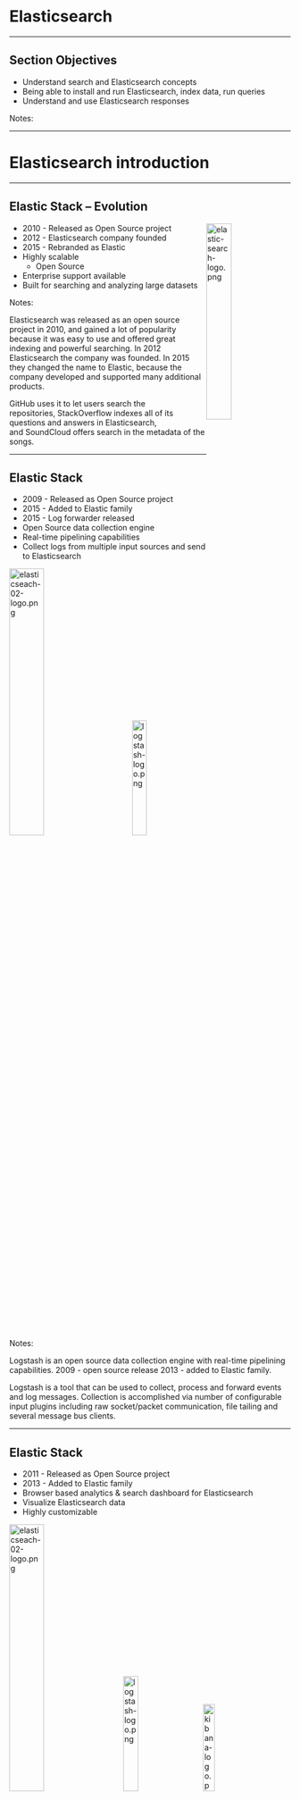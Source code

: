 # Elasticsearch
---

## Section Objectives

* Understand search and Elasticsearch concepts
* Being able to install and run Elasticsearch, index data, run queries
* Understand and use Elasticsearch responses


Notes:


---

# Elasticsearch introduction

---


## Elastic Stack – Evolution 

<img src="../../assets/images/logos/elastic-search-logo.png" alt="elastic-search-logo.png" style="width:30%;float:right;"/>

* 2010 - Released as Open Source project
* 2012 - Elasticsearch company founded 
* 2015 - Rebranded as Elastic
* Highly scalable
  - Open Source
* Enterprise support available 
* Built for searching and analyzing large datasets 

Notes:

Elasticsearch was released as an open source project in 2010, and gained a lot of popularity because it was easy to use and offered great indexing and powerful searching. 
In 2012 Elasticsearch the company was founded.  In 2015 they changed the name to Elastic, because the company developed and supported many additional products. 

GitHub uses it to let users search the repositories, StackOverflow indexes all of its questions and answers in Elasticsearch, and SoundCloud offers search in the metadata of the songs.


---

## Elastic Stack

* 2009 - Released as Open Source project
* 2015 - Added to Elastic family
* 2015 - Log forwarder released
* Open Source data collection engine
* Real-time pipelining capabilities 
* Collect logs from multiple input sources and send to Elasticsearch


<img src="../../assets/images/logos/elasticseach-02-logo.png" alt="elasticseach-02-logo.png" style="width:35%;"/> &nbsp; &nbsp; &nbsp; &nbsp; &nbsp; <img src="../../assets/images/logos/logstash-logo.png" alt="logstash-logo.png" style="width:23%;"/>


Notes:

Logstash is an open source data collection engine with real-time pipelining capabilities. 
2009 - open source release 
2013 - added to Elastic family. 

Logstash is a tool that can be used to collect, process and forward events and log messages. Collection is accomplished via number of configurable input plugins including raw socket/packet communication, file tailing and several message bus clients.

---

## Elastic Stack

* 2011 - Released as Open Source project
* 2013 - Added to Elastic family
* Browser based analytics & search dashboard for Elasticsearch
* Visualize Elasticsearch data 
* Highly customizable

<img src="../../assets/images/logos/elasticseach-02-logo.png" alt="elasticseach-02-logo.png" style="width:35%;"/> &nbsp; &nbsp; &nbsp; <img src="../../assets/images/logos/logstash-logo.png" alt="logstash-logo.png" style="width:23%;"/>  &nbsp; &nbsp; &nbsp; <img 
src="../../assets/images/logos/kibana-logo.png" alt="kibana-logo.png" style="width:20%;"/>

---

## Elastic Stack

<img src="../../assets/images/logos/elasticseach-02-logo.png" alt="elasticseach-02-logo.png" style="width:40%;"/>

<br/>

<img src="../../assets/images/logos/logstash-logo.png" alt="logstash-logo.png" style="width:30%;"/>

<br/>

<img src="../../assets/images/logos/kibana-logo.png" alt="kibana-logo.png" style="width:27%;"/>

Notes:

Elasticsearch is a search and analytics engine. Logstash is a server‑side data processing pipeline that ingests data from multiple sources simultaneously, transforms it, and then sends it to a "stash" like Elasticsearch. Kibana lets users visualize data with cha
rts and graphs in Elasticsearch, essentially creating dashboards.


---

## Elastic Stack

* 2015 - Beats tools released
* Open platform for single-purpose data shippers


<img src="../../assets/images/logos/elasticseach-02-logo.png" alt="elasticseach-02-logo.png" style="width:26%;"/> &nbsp; &nbsp; &nbsp;<img src="../../assets/images/logos/logstash-logo.png" alt="logstash-logo.png" style="width:20%;"/> &nbsp; &nbsp; &nbsp; <img sr
c="../../assets/images/logos/kibana-logo.png" alt="kibana-logo.png" style="width:19%"/> &nbsp; &nbsp; &nbsp;<img src="../../assets/images/logos/beats-logo.png" alt="beats-logo.png" style="width:15%;"/>

Notes:

Beats is the platform for single-purpose data shippers. They install as lightweight agents and send data from hundreds or thousands of machines to Logstash or Elasticsearch.
Log files
Metrics
Network data
Uptime monitoring 
etc...

---

## Elastic Stack

* 2016 - X-Pack released
* Renamed in 2018 to Elastic Stack Features
* Tools to enable monitoring, alerting, reporting, machine learning and much more

<img src="../../assets/images/logos/elasticseach-02-logo.png" alt="elasticseach-02-logo.png" style="width: 23%;"/>&nbsp; &nbsp; <img src="../../assets/images/logos/logstash-logo.png" alt="logstash-logo.png" style="width: 17%;"/> &nbsp; &nbsp;<img src="../../asse
ts/images/logos/kibana-logo.png" alt="kibana-logo.png" style="width: 16%;"/>&nbsp; &nbsp; <img src="../../assets/images/logos/beats-logo.png" alt="beats-logo.png" style="width: 12%;"/> &nbsp; &nbsp; <img src="../../assets/images/logos/x-pack-logo.png" alt="x-pac
k-logo.png" style="width:17%;"/>



Notes:

X-Pack is a pay for service that provides many features 
Monitoring (Marvel)
Alerting (Watcher) trigger notifications on changes or schedule and ship recurring reports
Graph (explore the relationships between data) 
Machine learning  (automatically detect unusual changes in your data)
Reporting 
Security (Shield) i.e. Add a login screen to Kibana

https://www.elastic.co/guide/en/elasticsearch/reference/current/configuring-security.html
https://www.elastic.co/products/x-pack


---

## Elastic Stack


<img src="../../assets/images/logos/elasticseach-02-logo.png" alt="elasticseach-02-logo.png" style="width:25%;"/> &nbsp; &nbsp; &nbsp; &nbsp;<img src="../../assets/images/elastic/3rd-party/elk-stack-01.png" alt="elk-stack-01.png" style="width:20%;"/>


<img src="../../assets/images/logos/logstash-logo.png" alt="logstash-logo.png" style="width:20%;"/> &nbsp; &nbsp; &nbsp; &nbsp; &nbsp;<img src="../../assets/images/elastic/3rd-party/features-01.png" alt="features-01.png" style="width:23%;"/>


<img src="../../assets/images/logos/kibana-logo.png" alt="kibana-logo.png" style="width:20%;"/> &nbsp; &nbsp; &nbsp; &nbsp; &nbsp;<img src="../../assets/images/logos/beats-logo.png" alt="beats-logo.png" style="width:18%;"/>

Notes:

https://www.elastic.co/elasticon/2015/sf/evolution-of-elasticsearch-at-yelp

https://www.elastic.co/elk-stack


---

## Elasticsearch - Hadoop

<img src="../../assets/images/elastic/hadoop-elasticsearch.png" alt="hadoop-elasticsearch.png" style="width:70%;"/>

Notes:

https://www.elastic.co/elasticon/2015/sf/evolution-of-elasticsearch-at-yelp

https://www.elastic.co/elk-stack

---

## ES-Hadoop

<img src="../../assets/images/logos/es-hadoop.png" alt="es-hadoop.png" style="width:20%;float:right;"/>

* ES-Hadoop is a single distributable binary that allows the use of HDFS as a archive repo for Elastic Stack
* Works with open source and distributed versions of Hadoop, e.g. Cloudera & Databricks
* Index data from Hadoop into Elasticsearch for high performance querying and aggregation of Big Data

Notes:

X-Pack is a pay for service that provides many features 
Monitoring (Marvel)
Alerting (Watcher) trigger notifications on changes or schedule and ship recurring reports
Graph (explore the relationships between data) 
Machine learning  (automatically detect unusual changes in your data)
Reporting 
Security (Shield) i.e. Add a login screen to Kibana

https://www.elastic.co/guide/en/elasticsearch/reference/current/configuring-security.html
https://www.elastic.co/products/x-pack


---

## Elastic Stack Application Performance Monitoring


<img src="../../assets/images/elastic/elastic-slack.png" alt="elastic-slack.png" style="width:70%;"/>



---

## Elastic Stack use cases

* **Ecommerce**
  - Utilize Elasticsearch as your storefront search mechanism storing product or service information and enabling features like typeahead 

* **DevOps**
  - Collect log and transactional data to identify patterns or anomalies in the day to day operations of your applications, processes, services and APIs

* **Alerting**
  - Pattern reverse search against queries to identify conditions that meet a certain criteria, e.g. tell me when a flight drops below X$ during a set timeframe

---

## Elastic Stack use cases

* **Internet of Things**
  - Store streams of device data in Elastic Stack and visualize that information for customers, e.g. show all the active snowplows in the city on an interactive map

* **Data Visualization**
  - Store data in Elasticsearch and build custom dashboards in Kibana to show the effects of changes, both expected and unexpected

* **Advanced Analytics**
  - Run analytics against existing data to enable the use of ad-hoc queries for decision support and business intelligence

Notes:

You run an online web store where you allow your customers to search for products that you sell. In this case, you can use Elasticsearch to store your entire product catalog and inventory and provide search and autocomplete suggestions for them.
You want to collect log or transaction data and you want to analyze and mine this data to look for trends, statistics, summarizations, or anomalies. In this case, you can use Logstash (part of the Elasticsearch/Logstash/Kibana stack) to collect, aggregate, and p
arse your data, and then have Logstash feed this data into Elasticsearch. Once the data is in Elasticsearch, you can run searches and aggregations to mine any information that is of interest to you.
You run a price alerting platform which allows price-savvy customers to specify a rule like "I am interested in buying a specific electronic gadget and I want to be notified if the price of gadget falls below $X from any vendor within the next month". In this ca
se you can scrape vendor prices, push them into Elasticsearch and use its reverse-search (Percolator) capability to match price movements against customer queries and eventually push the alerts out to the customer once matches are found.
You have analytics/business-intelligence needs and want to quickly investigate, analyze, visualize, and ask ad-hoc questions on a lot of data (think millions or billions of records). In this case, you can use Elasticsearch to store your data and then use Kibana 
(part of the Elasticsearch/Logstash/Kibana stack) to build custom dashboards that can visualize aspects of your data that are important to you. Additionally, you can use the Elasticsearch aggregations functionality to perform complex business intelligence querie
s against your data.


---

## Elastic for Internet of Things (IoT)

<img src="../../assets/images/elastic/elastic-for-internet.png" alt="elastic-for-internet.png" style="width:80%;"/>


Notes:

You run an online web store where you allow your customers to search for products that you sell. In this case, you can use Elasticsearch to store your entire product catalog and inventory and provide search and autocomplete suggestions for them.
You want to collect log or transaction data and you want to analyze and mine this data to look for trends, statistics, summarizations, or anomalies. In this case, you can use Logstash (part of the Elasticsearch/Logstash/Kibana stack) to collect, aggregate, and p
arse your data, and then have Logstash feed this data into Elasticsearch. Once the data is in Elasticsearch, you can run searches and aggregations to mine any information that is of interest to you.
You run a price alerting platform which allows price-savvy customers to specify a rule like "I am interested in buying a specific electronic gadget and I want to be notified if the price of gadget falls below $X from any vendor within the next month". In this ca
se you can scrape vendor prices, push them into Elasticsearch and use its reverse-search (Percolator) capability to match price movements against customer queries and eventually push the alerts out to the customer once matches are found.
You have analytics/business-intelligence needs and want to quickly investigate, analyze, visualize, and ask ad-hoc questions on a lot of data (think millions or billions of records). In this case, you can use Elasticsearch to store your data and then use Kibana 
(part of the Elasticsearch/Logstash/Kibana stack) to build custom dashboards that can visualize aspects of your data that are important to you. Additionally, you can use the Elasticsearch aggregations functionality to perform complex business intelligence querie
s against your data.


---

## Elastic DevSecOps

<img src="../../assets/images/elastic/elastic-devsecOps.png" alt="elastic-devsecOps.png" style="width:80%;"/>


---

## Elastic Stack Machine Learning

<img src="../../assets/images/elastic/3rd-party/elastic-slack-ML.png" alt="elastic-slack-ML.png" style="width:80%;"/>

Notes:

Complex, fast-moving datasets make it nearly impossible to spot infrastructure problems, intruders, or business issues as they happen using rules or humans looking at dashboards. Elastic machine learning features automatically model the behavior of your Elastics
earch data — trends, periodicity, and more — in real time to identify issues faster, streamline root cause analysis, and reduce false positives.



---

# elasticsearch  basics

---

## logical concepts of elasticsearch


<img src="../../assets/images/elastic/3rd-party/logical-concepts.png" alt="logical-concepts.png" style="width:70%;"/>


* Elasticsearch is moving away from ‘types’. In Elasticsearch 6 only one type is allowed per index.


Notes:

3 main logical concepts behind Elasticsearch: 
Document
Structured data similar to a row in a database, something that you’re searching for
Not just about text, any data can work. 
JSON format (way to encode text, objects etc..) 
Every document has a unique ID (auto assigned, or manually) 
Type: what this document is. 
Encyclopedia articles, log entries from web server etc.. 
Type
Many documents that belong to a certain type. 
schema or mapping between documents
Apache access log log type (timestamp, request URL, return status) 
Encyclopedia article (author, subject, title, text) 
Like a table, that defines the data in the document 
Indices 
Collection of types you can search across
contains a collection of types, which contain collection of documents

Database analogy
index = DB, type = table, document = row 

---

## what is an inverted index

<img src="../../assets/images/elastic/3rd-party/inverted-index.png" alt="inverted-index.png" style="width:70%;"/>

Notes:

Inverted means we are mapping things searching for, to documents searching in. 
Inverted index is the mechanism by which all search engines work. 
Say we have 2 documents, inverted index doesn’t store them directly, it flips on head
each document split up into individual search terms, split up by each word, lowercased to normalize 
maps each search term to documents they occur within. Here we can see “Space” shows up in document1 and document2.

---

## It’s not  quite that simple.

* **TF-IDF** means Term Frequency **Inverse Document Frequency**
* **Term Frequency** is how often a term appears in a **given document**  Document Frequency is how often a term appears in **all documents**  Term Frequency / **Document Frequency** measures the **relevance**
of a term in a document


Notes:

How do I deal with concept of relevance?  
If I search for the word ”the” how do I make sure it returns documents where “the” is relevant?
TF-IDF 
Term Frequency is how often a word appears in a document, “the” “of” “space” etc.. 
Document Frequency: How often a term appears in all documents in index.
 ”Space” doesn’t appear often in index, but “the” does.  
Divide Term Frequency by Document Frequency gives us measure of relevance.
How special is this term to this document? How often does it occur in this doc? How often does it occur in all documents?

---

## Using Indices


<img src="../../assets/images/elastic/3rd-party/using-indices.png" alt="using-indices.png" style="width:80%;"/>


Notes:

How do we use an index in Elasticsearch? 
RESTful API 
Explain what REST is (same thing as when you request a page in browser etc) 
REST uses verbs to define what it’s doing.. GET, POST, PUT.
Elasticsearch uses the same HTTP protocol, which makes it easy to communicate with. 
If you are requesting something from Elasticsearch you do so by just sending a GET request (same as any other web system)

client API’s
Instead of worrying about constructing JSON data correctly, there’s client APIs that make it much easier 
Python, Ruby, Java, etc.. 
analytic tools
Kibana 
Graphical Web-UI
Interact without needing to write any code 
Sometimes a better approach than sifting through JSON output.



---

## Near Real Time (NRT)

* Elasticsearch is a **near real time search** platform
* There is a slight **latency** latency (normally one second) from the time you index a document until the time it becomes searchable


---




## Elasticsearch features

 * Scalable
 * ready to deploy
 * Optimized for search
 * Large volumes of documents (millions of documents)
 * Text-centric (natural-language text, like emails, web pages, resumes, PDF documents, and social messages such as tweets or blogs)
 * Results sorted by relevance


Notes:

---

## Elasticsearch features cont’d

* Read-dominant.
  - Although, there is near real-time search (NRT)
* Document-oriented (not DB, not large file storage)
* Flexible schema (similar to NoSQL)

Notes:

---

## Elasticsearch Cluster Indices

<img src="../../assets/images/elastic/Elasticsearch-01.png" alt="Elasticsearch-01.png" style="width:60%;"/><!-- {"left" : 1.02, "top" : 1.6, "height" : 6.44, "width" : 8.21} -->



Notes:
https://qbox.io/blog/optimizing-elasticsearch-how-many-shards-per-index

---

## Elasticsearch features – user experience

* Pagination
* Sorting
* Auto-suggest
* Spell-checking
* Hit highlighting
* Geospatial search

Notes:



---

## Elasticsearch Features for Developers

* Result grouping/field collapsing
* Flexible query support
* Joins
* Document clustering
* Importing rich document formats such as PDF and Word
* Importing data from relational databases
* Multilingual support


Notes:



---

## Elasticsearch Performance Features

* Near real-time search
* Atomic updates with optimistic concurrency
* Real-time get (before commit)
* Write durability using a transaction log
* Automatic sharding and replication using “ZooKeeper”



Notes:



---

## Who Uses Elasticsearch?

* Netflix 
  - millions of messages to customers across multiple channels
* Salesforce 
  - custom plugin for collection of Salesforce log data
  - insights into organizational usage trends and user behavior
* The New York Times
  - 15 million of its articles published over the last 160 years
* Microsoft
  - search and analytics across MSN, Social Listening, Azure 
  - Lucene for Outlook search
* EBay 	
  - flexible search 
  - data analytics

Notes:



---

## Lab: Getting Familiar with Elasticsearch


* Please do this lab: 

  - `elasticsearch/install.md`




Notes:



---

## Elasticsearch so far

* Open-source, distributed search engine built on top ofApache Lucene
* Typical use case:
  - index large amounts of data for full-text searches and real-time statistics on it
* Provides features that go well beyond full-text search
  - Tune the relevance of your searches
  - Offer search suggestions
* For indexing and searching data
  - JSON over HTTP API with JSON reply
* Doubles up as a NoSQL data store 
  - with real-time search and analytics capabilities
* Automatically divides data into shards for balancing
  - Shards are also replicated, making your cluster fault-tolerant.



Notes:



---

## Breaking Changes in Elasticsearch 6

* REST requests that include a body must also provide the correct content-type for that body
* Before
  - If content-type was missing or not recognized
  - The server would 
    - sniff the content
    - make an educated guess regarding the content-type
* To imitate this in Elasticsearch 5.3
  - `http.content_type.required` configuration setting

* This is important for the labs


Notes:



---

## Why Breaking Changes


* This used to work

 <img src="../../assets/images/elastic/3rd-party/Breaking-01.png" alt="Breaking-01.png" style="width:60%;"/><!-- {"left" : 0, "top" : 1.73, "height" : 2.29, "width" : 6.57} -->


* Not anymore
  - Clarity
  - Security

 <img src="../../assets/images/elastic/3rd-party/Breaking-02.png" alt="Breaking-02.png" style="width:60%;"/><!-- {"left" : 0, "top" : 6.39, "height" : 0.75, "width" : 7.63} -->






Notes:



---

# Elasticsearch functionality

---

## Functionality at a Glance

* Defining documents, types, and indices
* Understanding Elasticsearch
* Indexing documents with cURL and a data set
* Searching and retrieving data
* Configuration options
* Working with multiple nodes

Notes:



---

## Data Layout

* Logical
  - Index
  - Documents
* Physical
  - Shards
  - Replicas


Notes:



---

## Logical Layout

* Logical layout

| Search   | SQL      |
|----------|----------|
| Field    | Column   |
| Document | Row      |
| Type     | Table    |
| Index    | Database |


* Better yet

| Search   | SQL                           |
|----------|---------------                |
| Field    | Column name, column value.    |
| Document | Row (with any fields)         |
| Type     | Table (with schema or without)|
| Index    | Database                      |


Notes:



---

## Physical Layout

* Location of data
* Index has shards
* Shards are distributed to servers on the cluster
* Shards can change location
* Important to administrators
  - Performance
  - Scalability
  - Availability

Notes:



---

## Logical and Physical Layout


<img src="../../assets/images/elastic/Logical-Physical-Layout.png" alt="Logical-Physical-Layout.png" style="width:70%;"/><!-- {"left" : 0.66, "top" : 2.34, "height" : 4.39, "width" : 8.92} -->




Notes:



---

## Elasticsearch Basic Units

* Documents
* Types
* Indices


Notes:



---

## Document

* Self-contained
  - Fields name
  - Field values
* Can be hierarchical
  - Documents within documents
  - Simple field: “Location” -> “Washington”
  - Compound field: “Location” -> (“Washington”, “123 Main”)
* Has a flexible structure
  - no predefined schema


| Field = DOC_ID | Field = Description | Fields = LatLong       |
|----------------|---------------------|------------------------|
| 0001           | Picnic              | (59.934280, 30.335099) |
| 0002           |                     | (55.755826, 37.6173)   |
| 0003           | Big Apple           |                        |



Notes:



---

## Think of Document as JSON

<img src="../../assets/images/elastic/3rd-party/JSON-01.png" alt="JSON-01.png" style="width:60%;float:left;"/><!-- {"left" : 0.21, "top" : 1.36, "height" : 2.33, "width" : 7.23} -->



Notes:



---

## Hierarchical Document

<img src="../../assets/images/elastic/3rd-party/Hierarchical-Document.png" alt="Hierarchical-Document.png" style="width:60%;float:left;"/><!-- {"left" : 0.21, "top" : 1.36, "height" : 3.05, "width" : 7.58} -->


Notes:



---

## Document Field can have an Array of Values


<img src="../../assets/images/elastic/3rd-party/Document-Values.png" alt="Document-Values.png" style="width:60%;float:left;"/><!-- {"left" : 0.21, "top" : 1.36, "height" : 2.25, "width" : 8.86} -->



Notes:



---

## Document Types

* Field type = mapping

| Field name  | Field type |
|-------------|------------|
| Name        | string     |
| Geolocation | geo_point  |

<!-- {"left" : 0.25, "top" : 1.84, "height" : 1, "width" : 9.75} -->

* But Documents are schema-free!?
  - Documents do not have to have all fields
  - A new field? – Add it to the mapping!
  - What type? - Guess
* Best practice: define all mappings


Notes:



---

## Indices

* Indices contain mapping types
* Index ~= database
* Each index has its own settings
  - Important to break indices and optimize them separately

<img src="../../assets/images/elastic/3rd-party/Indices.png" alt="Indices.png" style="width:30%;float:right;"/><!-- {"left" : 6.9, "top" : 2.31, "height" : 2.14, "width" : 3.2} -->

* Example: `refresh_interval`
  - Determines refresh for near-real time
  - Expensive is done often
  - Typical value: 1 second
  - Some indices may have more or less real-time

* Remember: you can search across indices


Notes:



---

## Sharding

* Number of shards is index-specific
* Shards live on servers
* Shards = Physical + Logical


Notes:



---

## Sharding Architecture

* Three nodes
* File shards
* One replica per shard

<img src="../../assets/images/elastic/sharing-architecture.png" alt="sharing-architecture.png" style="width:70%;"/><!-- {"left" : 0.67, "top" : 3.12, "height" : 3.49, "width" : 8.91} -->


Notes:



---

# Indexing

---

## Indexing a Document

* When you index a document
  - It is sent to one of the primary shards
  - chosen based on a hash of the document’s ID
* The primary shard may be located on a different node
  - transparent to the application
* Then the document is indexed in all of that primary shard’s replicas
  - Replicas are in sync with data from the primary shards
  - Replicas can serve searches
* Replicas can be automatically promoted to primary shards
  - If the original primary becomes unavailable.



---

## What Happens in Indexing

<img src="../../assets/images/elastic/Happens-ndexing.png" alt="Happens-ndexing.png" style="width:70%;"/><!-- {"left" : 0.59, "top" : 1.93, "height" : 5.21, "width" : 9.07} -->


Notes:



---

## What Happens in Search

* When you search an index
  - Elasticsearch looks in a complete set of shards for that index
  - Shards can be either primary or replicas 
  - Primary and replica shards contain the same documents S
* Search load 
  - Is distributed between the primary and replica shards
  - Help search performance
  - Helps fault tolerance


Notes:



---

## An Index is Split into Shards


<img src="../../assets/images/elastic/intex-shared.png" alt="intex-shared.png" style="width:60%;"/>


Notes:

Every shard is a self-contained index of Lucene
Once it figured out the document it can map it to a shard and redirect to appropriate node. 

---

## What is a Shard?

* A shard is a Lucene index
  - Directory with inverted index
  - We did this already
* Do not confuse Elasticsearch index and Lucene index
  - **Elasticsearch index** is logical
  - It consists of all shards and replicas
  - **Lucene index** is a directory with the inverted index
* Convention
  - Index = Elasticsearch index
  - Lucene index = Lucene index ;)



Notes:



---

## Shard = Lucene Index


<img src="../../assets/images/elastic/Lucene-Index.png" alt="Lucene-Index.png" style="width:70%;"/><!-- {"left" : 0.75, "top" : 2.6, "height" : 3.87, "width" : 8.76} -->





Notes:



---

## Replicas and Shards

* You have to decide on the number of shards before creating the index
  - The default is 5
* Too few shards limit scalability
* Too many shards impact performance

* You can change the number of replicas per shard
* Replicas can be created or removed

Notes:



---



## Primary and Replica Shards

* This **index** has two **primary shards** and a **replication factor of 2.**
* Your application should round-robin requests amongst nodes.

<img src="../../assets/images/elastic/primary-replica-shards-00.png" alt="primary-replica-shards-00.png" style="width:70%;"/>

* **Write** requests are routed to the primary shard, then replicated  
* **Read** requests are routed to the primary or any replica


Notes:

Here we have 2 Primary and 4Replica shards. 
Writes will go to Primary shards (masters) and reads will hit any shard (primary or replica) 
This is how many different clustering solutions are setup. 
Elasticsearch figures all this out for you based on the configuration in the /etc/elasticsearch/elasticsearch.yml 



---

## Primary and Replica Shards

<img src="../../assets/images/elastic/primary-replica-shards.png" alt="primary-replica-shards.png" style="width:70%;"/>


Notes:

Here we have 2 Primary and 3 Relica shards. 
Writes will go to Primary shards (masters) and reads will hit any shard (primary or replica) 
This is how many different clustering solutions are setup. 
Elasticsearch figures all this out for you. 



---

## Primary and Replica Shards

<img src="../../assets/images/elastic/primary-replica-shards-01.png" alt="primary-replica-shards-01.png" style="width:70%;"/>


Notes:

Fault tolerant system. Highly redundant 
Have an odd node number of nodes so that you avoid split brain. 

Split-brain is a computer term, based on an analogy with the medical Split-brain syndrome. It indicates data or availability inconsistencies originating from the maintenance of two separate data sets with overlap in scope, either because of servers in a network 
design, or a failure condition based on servers not communicating and synchronizing their data to each other. This last case is also commonly referred to as a network partition.

Although the term split-brain typically refers to an error state, Split-brain DNS (or Split-horizon DNS) is sometimes used to describe a deliberate situation where internal and external DNS services for a corporate network are not communicating, so that separate
 DNS name spaces are to be administrated for external computers and for internal ones. This requires a double administration, and if there is domain overlap in the computer names, there is a risk that the same fully qualified domain name (FQDN), may ambiguously 
occur in both name spaces referring to different computer IP addresses.[1]



---

## The number of primary shards cannot be changed later.

<img src="../../assets/images/elastic/3rd-party/primary-shards-03.png" alt="primary-shards-03.png" style="width:40%;"/>

* Not as bad as it sounds – you can add  **more replica shards** for more read  throughput.
* Worst case you can **re-index** your data.
* The number of shards can be set up front  via a PUT command via **REST** / HTTP



Notes:

Cannot change primary shards later on. Must define it when setting up cluster. 
Most applications require additional read capacity, not write. 
You can also re-index your data and copy it over but it’s not a fun process 
Plan ahead so you have the correct number of primary shards.

By default, each index in Elasticsearch is allocated 5 primary shards and 1 replica which means that if you have at least two nodes in your cluster, your index will have 5 primary shards and another 5 replica shards (1 complete replica) for a total of 10 shards 
per index. Each Elasticsearch shard is a Lucene index.

This request says we want 3 in one replica,  we end up with 6 though.


---

## One-Node Cluster

* Five shards
* One replica
* You can start more cluster nodes on the same server

Notes:



---

## Cluster Scaling

* When adding nodes to the cluster
  - shards get balanced between all nodes
* Indexing and search use all nodes
* Scaling = horizontal scaling
  - Adding nodes to the cluster
* Vertical scaling
  - Adding RAM
  - Adding hard drive
  - Helps performance 
  - Not always possible
  - Not cost-effective

Notes:



---

## Distributed Indexing

* Elasticsearch node receives your indexing request
  - Node selects the shard to index the document to
  - Default: even distribution
    - Accomplished with hashing by doc ID
    - All shards have an equal hash range
* Target node = node that contains the target shard
* Node sends request to target node
* Indexing operation is replayed by all the replicas of that shard
* Indexing command successfully returns
  - After all the available replicas finish indexing the document



Notes:



---

## Indexing with Sharding and Replicas

<img src="../../assets/images/elastic/Indexing-Replicas.png" alt="Indexing-Replicas.png" style="width:50%;"/><!-- {"left" : 1.61, "top" : 1.44, "height" : 6.77, "width" : 7.02} -->



Notes:



---

## What Happens in Search

* Node that receives the request forwards it to a set of shards
  - Shards contain your data
* Select an available shard (primary or replica)
* Forwards the request to that
* Collect results from all shards
  - Aggregates results into a single reply
  - Return the reply back to the client application



Notes:



---

## Search with Shards and Replicas


<img src="../../assets/images/elastic/Search-Replicas.png" alt="Search-Replicas.png" style="width:70%;"/><!-- {"left" : 0.39, "top" : 2.16, "height" : 5.33, "width" : 9.46} -->


Notes:



---

## Let Us Start Indexing

* Use cURL
* With REST API
* Send a JSON document
* Verify the reply

Notes:



---

## Index A Document

<img src="../../assets/images/elastic/3rd-party/Index-Document.png" alt="Index-Document.png" style="width:65%;float:left;"/><!-- {"left" : 0.04, "top" : 1.53, "height" : 1.69, "width" : 10.21} -->


Notes:



---

## Index A Document - Reply

<img src="../../assets/images/elastic/3rd-party/Index-Document-reply.png" alt="Index-Document-reply.png" style="width:50%;float:left;"/><!-- {"left" : 0.19, "top" : 1.53, "height" : 5.98, "width" : 6.88} -->



Notes:



---

## How Did Indexing Work?

* Elasticsearch automatically added an index
  - `get-together` 
* Create a new mapping for the type
  - `Group`
* The mapping contains definitions
  - default: all fields are strings


Notes:



---

## Index Operations

<img src="../../assets/images/elastic/3rd-party/Index-Operations.png" alt="Index-Operations.png" style="width:50%;"/><!-- {"left" : 1.02, "top" : 1.53, "height" : 2.49, "width" : 8.21} -->

* Why create an index manually?
* Creating the index takes time 
  - You might want to have the index ready beforehand
* Specify different settings than the ones
  - Specific number of shards.

Notes:



---

## Viewing Mapping

* Mapping is automatically created with the new document
* Elasticsearch automatically detects your fields
* Add a new document with yet another new field?
  - Elasticsearch guesses its type
  - Appends the new field to the mapping
* To view the current mapping, do an HTTP GET
  - This would show you mappings for all types within that index
  - For a specific mapping, specify the type name

<img src="../../assets/images/elastic/3rd-party/mapping-01.png" alt="mapping-01.png" style="width:60%;float:left;"/><!-- {"left" : 0.22, "top" : 5.18, "height" : 0.87, "width" : 9.81} -->



Notes:



---

## Mapping Reply

<img src="../../assets/images/elastic/3rd-party/mapping-02.png" alt="mapping-02.png" style="width:35%;float:left;"/><!-- {"left" : 0.21, "top" : 1.17, "height" : 7.3, "width" : 5.21} -->


Notes:



---

## Essential Field Mapping

* Index name—get-together
* Type name—group
* Property list—name and organizer
* Property options—The type option is string for both properties


Notes:



---

## Lab: Indexing

* Please do this lab: 

- `elasticsearch/indexing.md`



Notes:



---

# Searching

---

## Search Example

<img src="../../assets/images/elastic/3rd-party/Search-Example.png" alt="Search-Example.png" style="width:60%;"/><!-- {"left" : 0.37, "top" : 1.14, "height" : 2.01, "width" : 7.46} -->


* URL indicates where to search
  - in the group type of the get-together index
* URI parameters give the details of the search
  - find documents containing “elasticsearch”
  - But return only the name and location fields for the top result.
* Pretty
  - flag to print the JSON reply in a more readable format


Notes:



---

## Structure Your Query

* Where to search
* Contents of the reply
* What and how to search


Notes:



---

## Where to Search

* In a specific type of a specific index
* In multiple types in the same index
* In multiple indices
* In all indices

Notes:



---

## Search in Multiple Types

* Use a comma-separated list
* Example
* Both group and event types

<img src="../../assets/images/elastic/3rd-party/multiple-type.png" alt="multiple-type.png" style="width:70%;"/><!-- {"left" : 0.19, "top" : 3, "height" : 1.18, "width" : 9.86} -->



Notes:



---

## Multi-type Search Result


<img src="../../assets/images/elastic/3rd-party/Multi-typeSearch-Result.png" alt="Multi-typeSearch-Result.png" style="width:50%;float:left;"/><!-- {"left" : 0.27, "top" : 1.11, "height" : 7.51, "width" : 8.21} -->




Notes:



---

## Search in All Types

* Search in all types of an index
* Send your request to the `_search` endpoint of the index’s URL

<img src="../../assets/images/elastic/3rd-party/search-type01.png" alt="search-type01.png" style="width:60%;float:left;"/><!-- {"left" : 0.27, "top" : 2.5, "height" : 1.59, "width" : 9.41} -->


Notes:



---

## Search in Multiple Indices

* To search in multiple indices
* Separate them with a comma:
* (Question: why will the line below likely fail?)

<img src="../../assets/images/elastic/3rd-party/Multiple-indices.png" alt="Multiple-indices.png" style="width:60%;float:left;"/><!-- {"left" : 0.27, "top" : 2.94, "height" : 1.12, "width" : 9.87} -->



Notes:



---

## Reading the Search Reply


<img src="../../assets/images/elastic/3rd-party/Reading-Search-Reply.png" alt="Reading-Search-Reply.png" style="width:65%;float:left;"/><!-- {"left" : 0.29, "top" : 1.12, "height" : 6.08, "width" : 9.07} -->


Notes:
Elasticsearch in Practice



---

## Deleting Data

* Delete individual documents or groups of documents
  - Documents are marked as deleted
* Delete complete indices
  - Works almost instantly
  - Deletes a directory
* Close indices
  - Not removing
  - A closed index doesn’t allow read or write operations
  - Similar to removing but data remains on disk
  - Easy to restore: you open the closed index


Notes:



---

## Lab: Searching

* Please do this lab: 

  - `elasticsearch/searching.md`


Notes:



---

## Summary

* Mappings let you define fields in your documents and how those fields are indexed
* Elasticsearch is schema-free
  - Mappings are extended automatically
* In production you need to take control
  - What is indexed?
  - What is stored?
  - How it is stored?


Notes:



---

## Summary continued

* Most fields in your documents are core types
  - Strings 
  - Numbers
* Indexing impacts 
  - Performance 
  - Relevancy




Notes:



---

## Summary Continued

* A single field can also be a container
  - Multiple fields or values
* Examples
  - Arrays
  - Multi-fields
    - Multiple occurrences of the same core type in the same field


Notes:



---

## Summary Continued

* There are fields that are specific to your documents
* Predefined fields
  - `_source` 
  - `_all`
* These fields 
  - change data that you don’t explicitly provide in your documents Impacts on performance and functionality
* Example
  - Decide which fields need to be indexed in `_all`

Notes:



---

## Summary Continued

* Elasticsearch stores data in Lucene segments
* Lucene indices are immutable
* Updating a document
  - Retrieving the existing one
  - Putting the changes in a new document 
  - Indexing the new document
  - Marking the old one as deleted




Notes:



---

## Summary Continued

* The removal of documents (cleanup)
  - happens when the Lucene segments are merged
  - This merge is asynchronous

* That is why 
  - deleting an entire index is fast
  - Removing one or more individual documents is slow
  - Deleting an index is removing files on disk, no merge.




Notes:



---

## Concurrency and Versions

* Lucene and Elasticsearch maintain document version
* For indexing, updating, and deleting
* Conflict?
  - you can use document versions to manage concurrency issues
* Updating?
  - you can tell Elasticsearch to retry automatically
  - if an update fails because of a concurrency issue

Notes:







